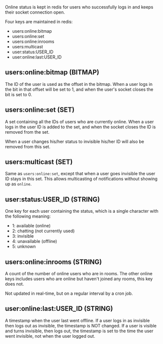 Online status is kept in redis for users who successfully logs in and keeps their socket connection open.

Four keys are maintained in redis:

* users:online:bitmap
* users:online:set
* users:online:inrooms
* users:multicast
* user:status:USER_ID
* user:online:last:USER_ID

## users:online:bitmap (BITMAP)

The ID of the user is used as the offset in the bitmap. When a user logs in the bit in that offset will be set to 1,
and when the user's socket closes the bit is set to 0.

## users:online:set (SET)

A set containing all the IDs of users who are currently online. When a user logs in the user ID is added to the set, and
when the socket closes the ID is removed from the set.

When a user changes his/her status to invisible his/her ID will also be removed from this set. 

## users:multicast (SET)

Same as `users:online:set`, except that when a user goes invisible the user ID stays in this set. This allows 
multicasting of notifications without showing up as `online`.

## user:status:USER_ID (STRING)

One key for each user containing the status, which is a single character with the following meaning:

* 1: available (online)
* 2: chatting (not currently used)
* 3: invisible
* 4: unavailable (offline)
* 5: unknown

## users:online:inrooms (STRING)

A count of the number of online users who are in rooms. The other online keys includes users who are online but haven't 
joined any rooms, this key does not.

Not updated in real-time, but on a regular interval by a cron job.

## user:online:last:USER_ID (STRING)

A timestamp when the user last went offline. If a user logs in as invisible then logs out as invisible, the timestamp is
NOT changed. If a user is visible and turns invisible, then logs out, the timestamp is set to the time the user went
invisible, not when the user logged out.
